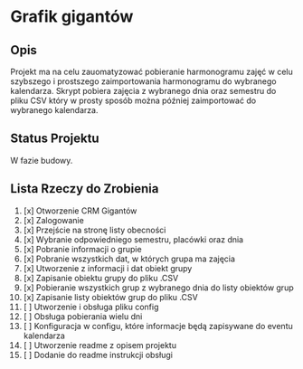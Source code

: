 # Grafik gigantów

## Opis

Projekt ma na celu zauomatyzować pobieranie harmonogramu zajęć w celu szybszego i prostszego zaimportowania harmonogramu do wybranego kalendarza. Skrypt pobiera zajęcia z wybranego dnia oraz semestru do pliku CSV który w prosty sposób można później zaimportować do wybranego kalendarza.

## Status Projektu

W fazie budowy.

## Lista Rzeczy do Zrobienia

1. [x] Otworzenie CRM Gigantów
2. [x] Zalogowanie
3. [x] Przejście na stronę listy obecności
4. [x] Wybranie odpowiedniego semestru, placówki oraz dnia
5. [x] Pobranie informacji o grupie
6. [x] Pobranie wszystkich dat, w których grupa ma zajęcia
7. [x] Utworzenie z informacji i dat obiekt grupy
8. [x] Zapisanie obiektu grupy do pliku .CSV
9. [x] Pobieranie wszystkich grup z wybranego dnia do listy obiektów grup
10. [x] Zapisanie listy obiektów grup do pliku .CSV
11. [ ] Utworzenie i obsługa pliku config
12. [ ] Obsługa pobierania wielu dni
13. [ ] Konfiguracja w configu, które informacje będą zapisywane do eventu kalendarza
14. [ ] Utworzenie readme z opisem projektu
15. [ ] Dodanie do readme instrukcji obsługi
